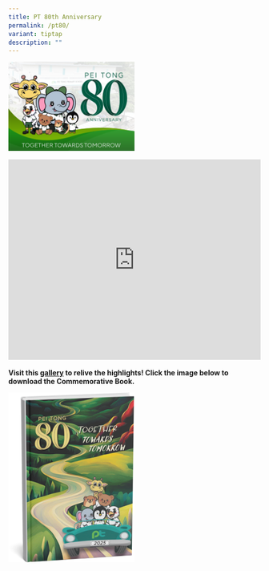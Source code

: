 ```yaml
---
title: PT 80th Anniversary
permalink: /pt80/
variant: tiptap
description: ""
---
```

<p></p>
<div class="isomer-image-wrapper">
<img style="width: 50%;" height="auto" width="100%" alt="" src="/images/Highlights/pt80_poster.png">
</div>
<p></p>
<div class="iframe-wrapper">
<iframe height="400" width="100%" allowfullscreen="true" frameborder="0" src="https://www.youtube.com/embed/BKPvHG880yY?si=1hXKd3AV4jGswvFp"></iframe>
</div>
<p></p>
<p><strong>Visit this <a href="https://photos.app.goo.gl/YnyK4izejMywnU1n9" rel="noopener nofollow" target="_blank">gallery</a> to relive the highlights! Click the image below to download the Commemorative Book.</strong>
</p>
<p></p><a class="isomer-image-wrapper" href="https://photos.google.com/share/AF1QipP4n1h9puW9pN-BhiX1sUD9rF-2jXKRKJflHkrCk_S61lWp6l9jdLKLum78Eo6UMw?pli=1&amp;key=T1pZQndsV1NFRzRSd0cwVXptWlhTX1o2MTd0NXpn"><img style="width: 50%;" height="auto" width="100%" alt="" src="/images/Commemorative_Book_2.png"></a>
<p></p>
<p></p>
<p></p>